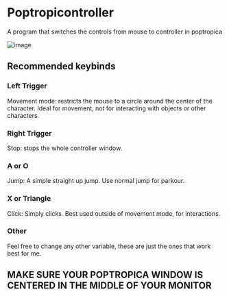 # Poptropicontroller
A program that switches the controls from mouse to controller in poptropica


![image](https://github.com/user-attachments/assets/b4179406-8e2b-485a-a8ea-619b0416f457)


## Recommended keybinds

### Left Trigger
Movement mode: restricts the mouse to a circle around the center of the character. Ideal for movement, not for interacting with objects or other characters.

### Right Trigger
Stop: stops the whole controller window.

### A or O
Jump: A simple straight up jump. Use normal jump for parkour.

### X or Triangle
Click: Simply clicks. Best used outside of movement mode, for interactions.

### Other
Feel free to change any other variable, these are just the ones that work best for me.

## MAKE SURE YOUR POPTROPICA WINDOW IS CENTERED IN THE MIDDLE OF YOUR MONITOR
